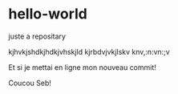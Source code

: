 # hello-world
juste a repositary

kjhvkjshdkjhdkjvhskjld
kjrbdvjvkjlskv
knv,:n:vn:;v

Et si je mettai en ligne mon nouveau commit!

Coucou Seb!
